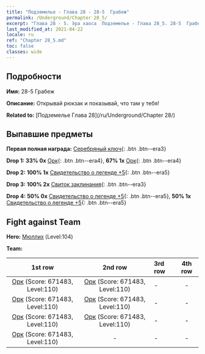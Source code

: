 ```yaml
---
title: "Подземелье - Глава 28 - 28-5  Грабеж"
permalink: /Underground/Chapter 28_5/
excerpt: "Глава 28 - 5. Эра хаоса  Подземелье - Глава 28_5. 28-5  Грабеж"
last_modified_at: 2021-04-22
locale: ru
ref: "Chapter 28_5.md"
toc: false
classes: wide
---
```


## Подробности

 **Имя:** 28-5  Грабеж

 **Описание:**       Открывай рюкзак и показывай, что там у тебя!

 **Related to:** [Подземелье Глава 28](/ru/Underground/Chapter 28/)

## Выпавшие предметы

 **Первая полная награда:** [Серебряный ключ](/ItemsRU/con_693/){: .btn .btn--era3}

 **Drop 1:** **33% 0x** [Орк](/ItemsRU/unt_219/){: .btn .btn--era4}, **67% 1x** [Орк](/ItemsRU/unt_219/){: .btn .btn--era4}

 **Drop 2:** **100% 1x** [Свидетельство о легенде +5](/ItemsRU/mat_102/){: .btn .btn--era5}

 **Drop 3:** **100% 2x** [Свиток заклинания](/ItemsRU/con_694/){: .btn .btn--era3}

 **Drop 4:** **50% 0x** [Свидетельство о легенде +5](/ItemsRU/mat_102/){: .btn .btn--era5}, **50% 1x** [Свидетельство о легенде +5](/ItemsRU/mat_102/){: .btn .btn--era5}


## Fight against Team
 **Hero:** [Мюллих](/ru/heroes/Mullich/) (Level:104)

 **Team:**


  | 1st row | 2nd row | 3rd row | 4th row |
  |:----:|:----:|:----|:----:|
  | [Орк](/ru/units/Orc/) (Score: 671483, Level:110)  | [Орк](/ru/units/Orc/) (Score: 671483, Level:110)  | - | - |
  | [Орк](/ru/units/Orc/) (Score: 671483, Level:110)  | [Орк](/ru/units/Orc/) (Score: 671483, Level:110)  | - | - |
  | [Орк](/ru/units/Orc/) (Score: 671483, Level:110)  | [Орк](/ru/units/Orc/) (Score: 671483, Level:110)  | - | - |
  | [Орк](/ru/units/Orc/) (Score: 671483, Level:110)  | - | - | - |


